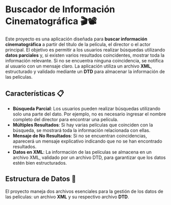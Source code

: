 # Buscador de Información Cinematográfica 🎬📽️

Este proyecto es una aplicación diseñada para **buscar información cinematográfica** a partir del título de la película, el director o el actor principal. El objetivo es permitir a los usuarios realizar búsquedas utilizando **datos parciales** y, si existen varios resultados coincidentes, mostrar toda la información relevante. Si no se encuentra ninguna coincidencia, se notifica al usuario con un mensaje claro. La aplicación utiliza un archivo **XML**, estructurado y validado mediante un **DTD** para almacenar la información de las películas.

## Características 📋

- **Búsqueda Parcial**: Los usuarios pueden realizar búsquedas utilizando solo una parte del dato. Por ejemplo, no es necesario ingresar el nombre completo del director para encontrar una película.
- **Múltiples Resultados**: Si hay varias películas que coinciden con la búsqueda, se mostrará toda la información relacionada con ellas.
- **Mensaje de No Resultados**: Si no se encuentran coincidencias, aparecerá un mensaje explicativo indicando que no se han encontrado resultados.
- **Datos en XML**: La información de las películas se almacena en un archivo XML, validado por un archivo DTD, para garantizar que los datos estén bien estructurados.

## Estructura de Datos 📂

El proyecto maneja dos archivos esenciales para la gestión de los datos de las películas: un archivo **XML** y su respectivo archivo **DTD**.
